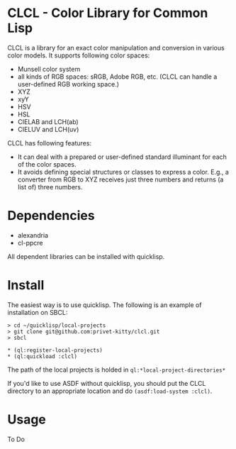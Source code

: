 CLCL - Color Library for Common Lisp
====

CLCL is a library for an exact color manipulation and conversion in various color models. It supports following color spaces:

* Munsell color system
* all kinds of RGB spaces: sRGB, Adobe RGB, etc. (CLCL can handle a user-defined RGB working space.)
* XYZ
* xyY
* HSV
* HSL
* CIELAB and LCH(ab)
* CIELUV and LCH(uv)

CLCL has following features:

* It can deal with a prepared or user-defined standard illuminant for each of the color spaces.
* It avoids defining special structures or classes to express a color. E.g., a converter from RGB to XYZ receives just three numbers and returns (a list of) three numbers. 

# Dependencies
* alexandria
* cl-ppcre

All dependent libraries can be installed with quicklisp.

# Install

The easiest way is to use quicklisp. The following is an example of installation on SBCL:

    > cd ~/quicklisp/local-projects
    > git clone git@github.com:privet-kitty/clcl.git
    > sbcl
    
    * (ql:register-local-projects)
    * (ql:quickload :clcl)

The path of the local projects is holded in `ql:*local-project-directories*`

If you'd like to use ASDF without quicklisp, you should put the CLCL directory to an appropriate location and do `(asdf:load-system :clcl)`.

# Usage

To Do

